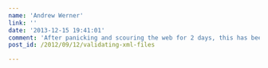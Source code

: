 ```yaml
---
name: 'Andrew Werner'
link: ''
date: '2013-12-15 19:41:01'
comment: 'After panicking and scouring the web for 2 days, this has been the ONLY website that has been able to help me! Thank you so so much!'
post_id: /2012/09/12/validating-xml-files

---
```



